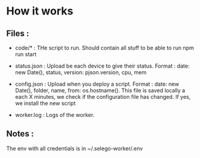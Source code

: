 # How it works


## Files : 

- code/* : THe script to run. Should contain all stuff to be able to run npm run start

- status.json : Upload be each device to give their status. 
Format : date: new Date(), status, version: pjson.version, cpu, mem 

- config.json : Upload when you deploy a script. 
Format : date: new Date(), folder, name, from: os.hostname(). This file is saved locally a each X minutes, we check if the configuration file has changed. If yes, we install the new script

- worker.log : Logs of the worker.



## Notes :

The env with all credentials is in ~/.selego-worker/.env






